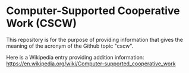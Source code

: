# Computer-Supported Cooperative Work (CSCW)
This repository is for the purpose of providing information that gives the meaning of the acronym of the Github topic "cscw".

Here is a Wikipedia entry providing addition information:
https://en.wikipedia.org/wiki/Computer-supported_cooperative_work
